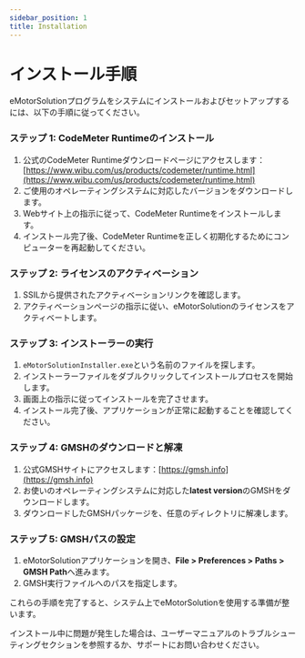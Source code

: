 ```yaml
---
sidebar_position: 1
title: Installation
---
```

# インストール手順

eMotorSolutionプログラムをシステムにインストールおよびセットアップするには、以下の手順に従ってください。

### ステップ 1: CodeMeter Runtimeのインストール

1. 公式のCodeMeter Runtimeダウンロードページにアクセスします：[https://www.wibu.com/us/products/codemeter/runtime.html](https://www.wibu.com/us/products/codemeter/runtime.html)
2. ご使用のオペレーティングシステムに対応したバージョンをダウンロードします。
3. Webサイト上の指示に従って、CodeMeter Runtimeをインストールします。
4. インストール完了後、CodeMeter Runtimeを正しく初期化するためにコンピューターを再起動してください。

### ステップ 2: ライセンスのアクティベーション

1. SSILから提供されたアクティベーションリンクを確認します。
2. アクティベーションページの指示に従い、eMotorSolutionのライセンスをアクティベートします。

### ステップ 3: インストーラーの実行

1. `eMotorSolutionInstaller.exe`という名前のファイルを探します。
2. インストーラーファイルをダブルクリックしてインストールプロセスを開始します。
3. 画面上の指示に従ってインストールを完了させます。
4. インストール完了後、アプリケーションが正常に起動することを確認してください。

### ステップ 4: GMSHのダウンロードと解凍

1. 公式GMSHサイトにアクセスします：[https://gmsh.info](https://gmsh.info)
2. お使いのオペレーティングシステムに対応した**latest version**のGMSHをダウンロードします。
3. ダウンロードしたGMSHパッケージを、任意のディレクトリに解凍します。

### ステップ 5: GMSHパスの設定

1. eMotorSolutionアプリケーションを開き、**File > Preferences > Paths > GMSH Path**へ進みます。
2. GMSH実行ファイルへのパスを指定します。

これらの手順を完了すると、システム上でeMotorSolutionを使用する準備が整います。

インストール中に問題が発生した場合は、ユーザーマニュアルのトラブルシューティングセクションを参照するか、サポートにお問い合わせください。
